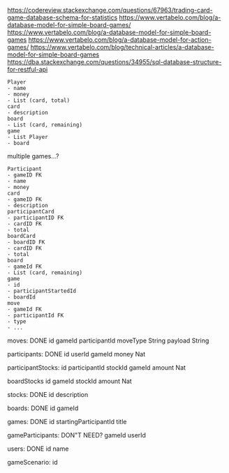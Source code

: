 https://codereview.stackexchange.com/questions/67963/trading-card-game-database-schema-for-statistics
https://www.vertabelo.com/blog/a-database-model-for-simple-board-games/
https://www.vertabelo.com/blog/a-database-model-for-simple-board-games
https://www.vertabelo.com/blog/a-database-model-for-action-games/
https://www.vertabelo.com/blog/technical-articles/a-database-model-for-simple-board-games
https://dba.stackexchange.com/questions/34955/sql-database-structure-for-restful-api
```
Player
- name
- money
- List (card, total)
card
- description
board
- List (card, remaining)
game
- List Player
- board
```
multiple games...?
```
Participant
- gameID FK
- name
- money
card
- gameID FK
- description
participantCard
- participantID FK
- cardID FK
- total
boardCard
- boardID FK
- cardID FK
- total
board
- gameId FK
- List (card, remaining)
game
- id
- participantStartedId
- boardId
move
- gameId FK
- participantId FK
- type
- ...
```


moves: DONE
id
gameId
participantId
moveType String
payload String

participants: DONE
id
userId
gameId
money Nat

participantStocks:
id
participantId
stockId
gameId
amount Nat

boardStocks
id
gameId
stockId
amount Nat

stocks: DONE
id
description

boards: DONE
id
gameId

games: DONE
id
startingParticipantId
title

gameParticipants: DON"T NEED?
gameId
userId

users: DONE
id
name

gameScenario:
id

